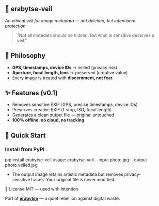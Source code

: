 ## 🧵 erabytse-veil  
*An ethical veil for image metadata — not deletion, but intentional protection.*

> "Not all metadata should be hidden. But what is sensitive deserves a veil."

## 🌿 Philosophy
- **GPS, timestamps, device IDs** → veiled (privacy risk)  
- **Aperture, focal length, lens** → preserved (creative value)  
- Every image is treated with **discernment, not fear**.

## ✨ Features (v0.1)
- Removes sensitive EXIF (GPS, precise timestamps, device IDs)  
- Preserves creative EXIF (f-stop, ISO, focal length)  
- Generates a clean output file — original untouched  
- **100% offline, no cloud, no tracking**

## 🚀 Quick Start

### Install from PyPI
pip install erabytse-veil
usage: erabytse-veil --input photo.jpg --output photo_veiled.jpg
  * The output image retains artistic metadata but removes privacy-sensitive traces.
  Your original file is never modified. 

📜 License
MIT — used with intention.


Part of **[erabytse](https://erabytse.github.io)** — a quiet rebellion against digital waste.

